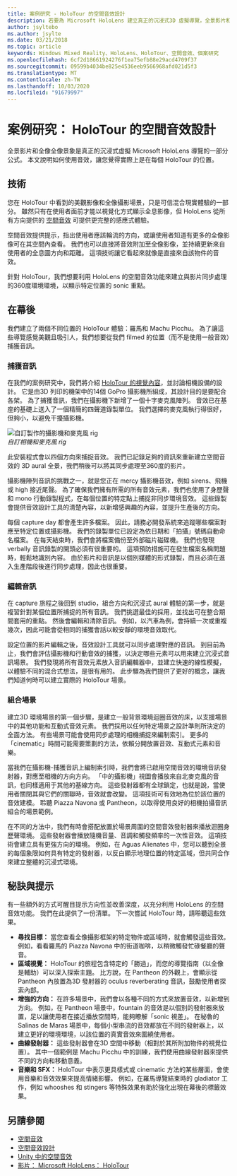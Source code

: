 ```yaml
---
title: 案例研究 - HoloTour 的空間音效設計
description: 若要為 Microsoft HoloLens 建立真正的沉浸式3D 虛擬導覽，全景影片和全像攝影景象只是公式的一部分。
author: jsyltebo
ms.author: jsylte
ms.date: 03/21/2018
ms.topic: article
keywords: Windows Mixed Reality、HoloLens、HoloTour、空間音效、個案研究
ms.openlocfilehash: 6cf2d18661924276f1ea75efb88e29acd4709f37
ms.sourcegitcommit: 09599b4034be825e4536eeb9566968afd021d5f3
ms.translationtype: MT
ms.contentlocale: zh-TW
ms.lasthandoff: 10/03/2020
ms.locfileid: "91679997"
---
```

# <a name="case-study-spatial-sound-design-for-holotour"></a>案例研究： HoloTour 的空間音效設計

全景影片和全像全像景象是真正的沉浸式虛擬 Microsoft HoloLens 導覽的一部分公式。 本文說明如何使用音效，讓您覺得實際上是在每個 HoloTour 的位置。

## <a name="the-tech"></a>技術

您在 HoloTour 中看到的美觀影像和全像攝影場景，只是可信混合現實體驗的一部分。 雖然只有在使用者面前才能以視覺化方式顯示全息影像，但 HoloLens 從所有方向提供的 [空間音效](spatial-sound.md) 可提供更完整的感應式體驗。

空間音效提供提示，指出使用者應該輪流的方向，或讓使用者知道有更多的全像影像可在其空間內查看。 我們也可以直接將音效附加至全像影像，並持續更新來自使用者的全息圖方向和距離。 這項技術讓它看起來就像是直接來自該物件的音效。

針對 HoloTour，我們想要利用 HoloLens 的空間音效功能來建立與影片同步處理的360度環境環境，以顯示特定位置的 sonic 重點。

## <a name="behind-the-scenes"></a>在幕後

我們建立了兩個不同位置的 HoloTour 體驗：羅馬和 Machu Picchu。 為了讓這些導覽感覺美觀且吸引人，我們想要從我們 filmed 的位置（而不是使用一般音效）捕獲音訊。

### <a name="capture-the-audio"></a>捕獲音訊

在我們的案例研究中，我們將介紹 [HoloTour 的視覺內容](../out-of-scope/case-study-capturing-and-creating-content-for-holotour.md)，並討論相機設備的設計。 它是由3D 列印的機架中的14個 GoPro 攝影機所組成，其設計目的是要配合各架。 為了捕獲音訊，我們在攝影機下新增了一個十字麥克風陣列。 音效已在基座的基礎上送入了一個精簡的四聲道錄製單位。 我們選擇的麥克風執行得很好，但夠小，以避免干擾攝影機。

![自訂製作的攝影機和麥克風 rig](images/camera-rig-microphones-300px.png)<br>
*自訂相機和麥克風 rig*

此安裝程式會以四個方向來捕捉音效。 我們已記錄足夠的資訊來重新建立空間音效的 3D aural 全景，我們稍後可以將其同步處理至360度的影片。

攝影機陣列音訊的挑戰之一，就是您正在 mercy 攝影機音效，例如 sirens、飛機或 high 接近尾聲。 為了確保我們擁有所需的所有音效元素，我們也使用了身歷聲和 mono 行動錄製程式，在每個位置的特定點上捕捉非同步環境音效。 這些錄製會提供音效設計工具的清楚內容，以新增感興趣的內容，並提升生產後的方向。

每個 capture day 都會產生許多檔案。 因此，請務必開發系統來追蹤哪些檔案對應至特定位置或攝影機。 我們的錄製單位已設定為依日期和「拍攝」號碼自動命名檔案。 在每天結束時，我們會將檔案備份至外部磁片磁碟機。 我們也發現 verbally 音訊錄製的開頭必須有很重要的。 這項預防措施可在發生檔案名稱問題時，輕鬆地識別內容。 由於影片和音訊是以個別媒體的形式錄製，而且必須在進入生產階段後進行同步處理，因此也很重要。

### <a name="edit-the-audio"></a>編輯音訊

在 capture 旅程之後回到 studio，組合方向和沉浸式 aural 體驗的第一步，就是複習針對某個位置所捕捉的所有音訊。 我們挑選最佳的採用，並找出可在整合期間套用的重點。 然後會編輯和清除音訊。 例如，以汽車為例，會持續一次或重複幾次，因此可能會從相同的捕獲會話以較安靜的環境音效取代。

設定位置的影片編輯之後，音效設計工具就可以同步處理對應的音訊。 到目前為止，我們會評估攝影機和行動音效的捕獲，以決定哪些元素可以用來建立沉浸式音訊場景。 我們發現將所有音效元素放入音訊編輯器中，並建立快速的線性模擬，以體驗不同的混合式想法，是很有用的。 此步驟為我們提供了更好的概念，讓我們知道何時可以建立實際的 HoloTour 場景。

### <a name="assemble-the-scene"></a>組合場景

建立3D 環境場景的第一個步驟，是建立一般背景環境迴圈音效的床，以支援場景中的其他功能和互動式音效元素。 我們採用以任何特定場景之設計準則所決定的全面方法。 有些場景可能會使用同步處理的相機捕捉來編制索引。 更多的「cinematic」時間可能需要策劃的方法，依賴分開放置音效、互動式元素和音樂。

當我們在攝影機-捕獲音訊上編制索引時，我們會將已啟用空間音效的環境音訊發射器，對應至相機的方向方向。 「中的攝影機」視圖會播放來自北麥克風的音訊，也同樣適用于其他的基線方向。 這些發射器都有全球鎖定，也就是說，當使用者關閉其與它們的關聯時，音效就會改變。 這項技術可有效地為位於該位置的音效建模。 聆聽 Piazza Navona 或 Pantheon，以取得使用良好的相機拍攝音訊組合的場景範例。

在不同的方法中，我們有時會搭配放置於場景周圍的空間音效發射器來播放迴圈身歷聲環境。 這些發射器會播放隨機音量、音調和觸發頻率的一次性音效。 這項技術會建立具有更強方向的環境。 例如，在 Aguas Alienates 中，您可以聽到全景的每個象限如何具有特定的發射器，以反白顯示地理位置的特定區域，但共同合作來建立整體的沉浸式環境。

## <a name="tips-and-tricks"></a>秘訣與提示

有一些額外的方式可醒目提示方向性並改善深度，以充分利用 HoloLens 的空間音效功能。 我們在此提供了一份清單。 下一次嘗試 HoloTour 時，請聆聽這些效果。
* **尋找目標：** 當您查看全像攝影框架的特定物件或區域時，就會觸發這些音效。 例如，看看羅馬的 Piazza Navona 中的街道咖啡，以稍微觸發忙碌餐廳的聲音。
* **區域視覺：** HoloTour 的旅程包含特定的「勝過」，而您的導覽指南（以全像是輔助）可以深入探索主題。 比方說，在 Pantheon 的外觀上，會顯示從 Pantheon 內放置為3D 發射器的 oculus reverberating 音訊，鼓勵使用者探索內部。
* **增強的方向：** 在許多場景中，我們會以各種不同的方式來放置音效，以新增到方向。 例如，在 Pantheon 場景中，fountain 的音效是以個別的發射器來放置，足以讓使用者在接近播放空間時，能夠瞭解「sonic 視差」。 在秘魯的 Salinas de Maras 場景中，每個小型串流的音效都放在不同的發射器上，以建立更好的環境環境，以該位置的真實音效來圍繞使用者。
* **曲線發射器：** 這些發射器會在3D 空間中移動（相對於其所附加物件的視覺位置）。 其中一個範例是 Machu Picchu 中的訓練，我們使用曲線發射器來提供不同的方向和移動意義。
* **音樂和 SFX：** HoloTour 中表示更具樣式或 cinematic 方法的某些層面，會使用音樂和音效效果來提高情緒影響。 例如，在羅馬導覽結束時的 gladiator 工作，例如 whooshes 和 stingers 等特殊效果有助於強化出現在幕後的標籤效果。

## <a name="see-also"></a>另請參閱
* [空間音效](spatial-sound.md)
* [空間音效設計](spatial-sound-design.md)
* [Unity 中的空間音效](../develop/unity/spatial-sound-in-unity.md)
* [影片： Microsoft HoloLens： HoloTour](https://www.youtube.com/watch?v=pLd9WPlaMpY)
